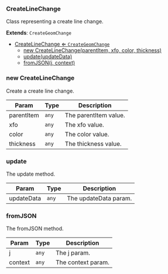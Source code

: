 <a name="CreateLineChange"></a>

### CreateLineChange 
Class representing a create line change.


**Extends**: <code>CreateGeomChange</code>  

* [CreateLineChange ⇐ <code>CreateGeomChange</code>](#CreateLineChange)
    * [new CreateLineChange(parentItem, xfo, color, thickness)](#new-CreateLineChange)
    * [update(updateData)](#update)
    * [fromJSON(j, context)](#fromJSON)

<a name="new_CreateLineChange_new"></a>

### new CreateLineChange
Create a create line change.


| Param | Type | Description |
| --- | --- | --- |
| parentItem | <code>any</code> | The parentItem value. |
| xfo | <code>any</code> | The xfo value. |
| color | <code>any</code> | The color value. |
| thickness | <code>any</code> | The thickness value. |

<a name="CreateLineChange+update"></a>

### update
The update method.



| Param | Type | Description |
| --- | --- | --- |
| updateData | <code>any</code> | The updateData param. |

<a name="CreateLineChange+fromJSON"></a>

### fromJSON
The fromJSON method.



| Param | Type | Description |
| --- | --- | --- |
| j | <code>any</code> | The j param. |
| context | <code>any</code> | The context param. |

